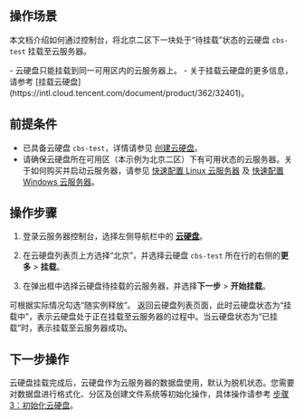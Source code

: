 ## 操作场景
本文档介绍如何通过控制台，将北京二区下一块处于“待挂载”状态的云硬盘 `cbs-test` 挂载至云服务器。


<dx-alert infotype="explain" title="">
- 云硬盘只能挂载到同一可用区内的云服务器上。
- 关于挂载云硬盘的更多信息，请参考 [挂载云硬盘](https://intl.cloud.tencent.com/document/product/362/32401)。
</dx-alert>



## 前提条件
- 已具备云硬盘 `cbs-test`，详情请参见 [创建云硬盘](https://intl.cloud.tencent.com/document/product/362/31647)。
- 请确保云硬盘所在可用区（本示例为北京二区）下有可用状态的云服务器。关于如何购买并启动云服务器，请参见 [快速配置 Linux 云服务器](https://www.tencentcloud.com/document/product/213/10517) 及 [快速配置 Windows 云服务器](https://www.tencentcloud.com/document/product/213/10516)。

## 操作步骤
1. 登录云服务器控制台，选择左侧导航栏中的 **[云硬盘](https://console.cloud.tencent.com/cvm/cbs)**。
2. 在云硬盘列表页上方选择“北京”，并选择云硬盘 `cbs-test` 所在行的右侧的**更多** > **挂载**。

3. 在弹出框中选择云硬盘待挂载的云服务器，并选择**下一步** > **开始挂载**。
<dx-alert infotype="explain" title="">
可根据实际情况勾选“随实例释放”。
</dx-alert>
返回云硬盘列表页面，此时云硬盘状态为“挂载中”，表示云硬盘处于正在挂载至云服务器的过程中。当云硬盘状态为“已挂载”时，表示挂载至云服务器成功。


## 下一步操作
云硬盘挂载完成后，云硬盘作为云服务器的数据盘使用，默认为脱机状态。您需要对数据盘进行格式化、分区及创建文件系统等初始化操作，具体操作请参考 [步骤3：初始化云硬盘](https://intl.cloud.tencent.com/document/product/362/31645)。




